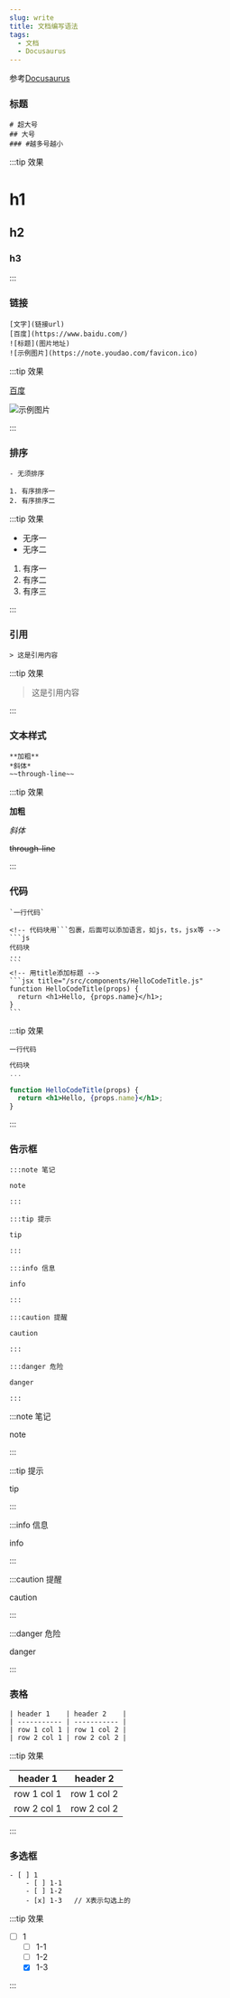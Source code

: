 ```yaml
---
slug: write
title: 文档编写语法
tags:
  - 文档
  - Docusaurus
---
```


参考[Docusaurus](https://www.docusaurus.cn/)

### 标题

```
# 超大号
## 大号
### #越多号越小
```

:::tip 效果

# h1

## h2

### h3

:::

### 链接

```
[文字](链接url)
[百度](https://www.baidu.com/)
![标题](图片地址)
![示例图片](https://note.youdao.com/favicon.ico)
```

:::tip 效果

[百度](https://www.baidu.com/)

![示例图片](https://note.youdao.com/favicon.ico)

:::

### 排序

```
- 无须排序

1. 有序排序一
2. 有序排序二
```

:::tip 效果

- 无序一
- 无序二

1. 有序一
2. 有序二
3. 有序三

:::

### 引用

```
> 这是引用内容
```

:::tip 效果

> 这是引用内容

:::

### 文本样式

```
**加粗**
*斜体*
~~through-line~~
```

:::tip 效果

**加粗**

_斜体_

~~through-line~~

:::

### 代码

````
`一行代码`

<!-- 代码块用```包裹，后面可以添加语言，如js，ts，jsx等 -->
```js
代码块
...
```
<!-- 用title添加标题 -->
```jsx title="/src/components/HelloCodeTitle.js"
function HelloCodeTitle(props) {
  return <h1>Hello, {props.name}</h1>;
}
```

````

:::tip 效果

`一行代码`

```js
代码块
...
```

```jsx title="/src/components/HelloCodeTitle.js"
function HelloCodeTitle(props) {
  return <h1>Hello, {props.name}</h1>;
}
```

:::

### 告示框

```
:::note 笔记

note

:::

:::tip 提示

tip

:::

:::info 信息

info

:::

:::caution 提醒

caution

:::

:::danger 危险

danger

:::

```

:::note 笔记

note

:::

:::tip 提示

tip

:::

:::info 信息

info

:::

:::caution 提醒

caution

:::

:::danger 危险

danger

:::

### 表格

```
| header 1    | header 2    |
| ----------- | ----------- |
| row 1 col 1 | row 1 col 2 |
| row 2 col 1 | row 2 col 2 |

```

:::tip 效果

| header 1    | header 2    |
| ----------- | ----------- |
| row 1 col 1 | row 1 col 2 |
| row 2 col 1 | row 2 col 2 |

:::

### 多选框

```
- [ ] 1
    - [ ] 1-1
    - [ ] 1-2
    - [x] 1-3   // X表示勾选上的

```

:::tip 效果

- [ ] 1
  - [ ] 1-1
  - [ ] 1-2
  - [x] 1-3

:::
